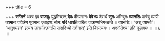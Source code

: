 +++
title = 6

+++
**सप्तिर्न** अश्व इव **वाजयुः** युद्धमिच्छन् **देवः** दीप्यमानः **देवेभ्यः** देवार्थं **सुतः** अभिषुतः **व्यानशिः** पात्रेषु व्यापी **पवमानः** पवित्रेण पूयमानः एतादृशः सोमः **परि** **धावति** परितः पात्राण्यभिगच्छति ॥ व्यानशिः। ‘अशू व्याप्तौ'। ‘आदृगमहन' इत्यत्र उत्सर्गश्छन्दसि सदादिभ्यो दर्शनात्' इति किप्रत्ययः । अश्नोतेश्च' इति नुडागमः ॥ ॥ ६ ॥
